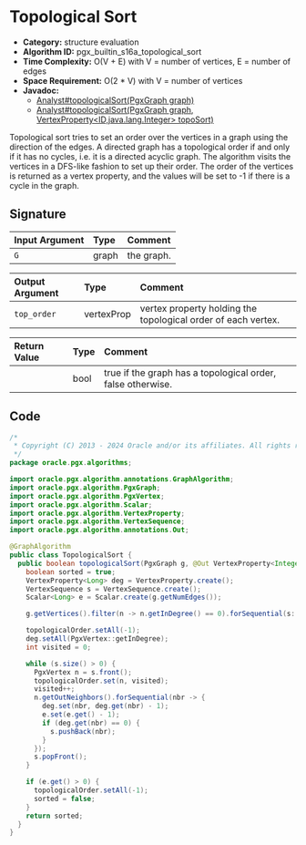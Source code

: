 # Topological Sort

- **Category:** structure evaluation
- **Algorithm ID:** pgx_builtin_s16a_topological_sort
- **Time Complexity:** O(V + E) with V = number of vertices, E = number of edges
- **Space Requirement:** O(2 * V) with V = number of vertices
- **Javadoc:**
  - [Analyst#topologicalSort(PgxGraph graph)](https://docs.oracle.com/en/database/oracle/property-graph/24.4/spgjv/oracle/pgx/api/Analyst.html#topologicalSort_oracle_pgx_api_PgxGraph_)
  - [Analyst#topologicalSort(PgxGraph graph, VertexProperty<ID,java.lang.Integer> topoSort)](https://docs.oracle.com/en/database/oracle/property-graph/24.4/spgjv/oracle/pgx/api/Analyst.html#topologicalSort_oracle_pgx_api_PgxGraph_oracle_pgx_api_VertexProperty_)

Topological sort tries to set an order over the vertices in a graph using the direction of the edges. A directed graph has a topological order if and only if it has no cycles, i.e. it is a directed acyclic graph. The algorithm visits the vertices in a DFS-like fashion to set up their order. The order of the vertices is returned as a vertex property, and the values will be set to -1 if there is a cycle in the graph.

## Signature

| Input Argument | Type | Comment |
| :--- | :--- | :--- |
| `G` | graph | the graph. |

| Output Argument | Type | Comment |
| :--- | :--- | :--- |
| `top_order` | vertexProp<int> | vertex property holding the topological order of each vertex. |

| Return Value | Type | Comment |
| :--- | :--- | :--- |
| | bool | true if the graph has a topological order, false otherwise. |

## Code

```java
/*
 * Copyright (C) 2013 - 2024 Oracle and/or its affiliates. All rights reserved.
 */
package oracle.pgx.algorithms;

import oracle.pgx.algorithm.annotations.GraphAlgorithm;
import oracle.pgx.algorithm.PgxGraph;
import oracle.pgx.algorithm.PgxVertex;
import oracle.pgx.algorithm.Scalar;
import oracle.pgx.algorithm.VertexProperty;
import oracle.pgx.algorithm.VertexSequence;
import oracle.pgx.algorithm.annotations.Out;

@GraphAlgorithm
public class TopologicalSort {
  public boolean topologicalSort(PgxGraph g, @Out VertexProperty<Integer> topologicalOrder) {
    boolean sorted = true;
    VertexProperty<Long> deg = VertexProperty.create();
    VertexSequence s = VertexSequence.create();
    Scalar<Long> e = Scalar.create(g.getNumEdges());

    g.getVertices().filter(n -> n.getInDegree() == 0).forSequential(s::pushBack);

    topologicalOrder.setAll(-1);
    deg.setAll(PgxVertex::getInDegree);
    int visited = 0;

    while (s.size() > 0) {
      PgxVertex n = s.front();
      topologicalOrder.set(n, visited);
      visited++;
      n.getOutNeighbors().forSequential(nbr -> {
        deg.set(nbr, deg.get(nbr) - 1);
        e.set(e.get() - 1);
        if (deg.get(nbr) == 0) {
          s.pushBack(nbr);
        }
      });
      s.popFront();
    }

    if (e.get() > 0) {
      topologicalOrder.setAll(-1);
      sorted = false;
    }
    return sorted;
  }
}
```
